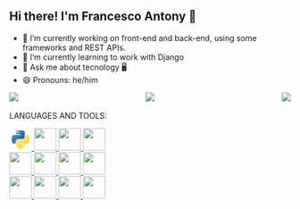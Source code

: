 ## Hi there! I'm Francesco Antony 👋

- 🔭 I’m currently working on front-end and back-end, using some frameworks and REST APIs.
- 🌱 I’m currently learning to work with Django
- 💬 Ask me about tecnology 🖥️
- 😄 Pronouns: he/him

<!--TOP LINGUAGENS DE PROGRAMAÇÃO E ESTATÍSTICAS DO GIT-->
<div>
  <img src="https://github-readme-stats.vercel.app/api/top-langs/?username=FrancescoAntony&theme=vue-dark&show_icons=true&hide_border=false&layout=compact" 
    align="left">
  <img src="https://github-readme-stats.vercel.app/api?username=FrancescoAntony&theme=vue-dark&show_icons=true&hide_border=false&count_private=true" 
    align="right">
</div>
<!--CONTRIBUIÇÕES-->
<p align="center">
  <img src="https://github-readme-streak-stats.herokuapp.com/?user=FrancescoAntony&theme=vue-dark&hide_border=false">
</p>
<!--ICONS-->
LANGUAGES AND TOOLS:
<p>
  <a href="https://www.python.org">
  <img src="https://raw.githubusercontent.com/devicons/devicon/master/icons/python/python-original.svg"
  style="width: 40px; height: 40px; max-height: 40px;">
  </a>
  <a href="https://cplusplus.com">
  <img src="https://cdn.jsdelivr.net/gh/devicons/devicon@latest/icons/cplusplus/cplusplus-original.svg"
  style="width: 40px; height: 40px; max-height: 40px;">
  </a>
  <a href="https://www.java.com/pt-BR">
  <img src="https://cdn.jsdelivr.net/gh/devicons/devicon@latest/icons/java/java-original.svg"
  style="width: 40px; height: 40px; max-height: 40px;">
  </a>
  <a href="https://git-scm.com">
  <img src="https://cdn.jsdelivr.net/gh/devicons/devicon@latest/icons/git/git-original.svg"
  style="width: 40px; height: 40px; max-height: 40px;">
  </a>
  <br>
  <a href="https://www.djangoproject.com">
  <img src="https://cdn.jsdelivr.net/gh/devicons/devicon@latest/icons/django/django-plain.svg"
  style="width: 40px; height: 40px; max-height: 40px;">
  </a>
  <a href="https://www.w3.org/html">
  <img src="https://cdn.jsdelivr.net/gh/devicons/devicon@latest/icons/html5/html5-original.svg"
  style="width: 40px; height: 40px; max-height: 40px;">
  </a>
  <a href="https://pytorch.org">
  <img src="https://cdn.jsdelivr.net/gh/devicons/devicon@latest/icons/pytorch/pytorch-original.svg"
  style="width: 40px; height: 40px; max-height: 40px;">
  </a>
  <a href="https://www.mysql.com">
  <img src="https://cdn.jsdelivr.net/gh/devicons/devicon@latest/icons/mysql/mysql-original.svg"
  style="width: 40px; height: 40px; max-height: 40px;">
  </a>
  <br>
  <a href="https://www.postgresql.org">
  <img src="https://cdn.jsdelivr.net/gh/devicons/devicon@latest/icons/postgresql/postgresql-original.svg"
  style="width: 40px; height: 40px; max-height: 40px;">
  </a>
  <a href="https://firebase.google.com">
  <img src="https://cdn.jsdelivr.net/gh/devicons/devicon@latest/icons/firebase/firebase-original.svg"
    style="width: 40px; height: 40px; max-height: 40px;">
  </a>
  <a href="https://scikit-learn.org/stable">
  <img src="https://cdn.jsdelivr.net/gh/devicons/devicon@latest/icons/scikitlearn/scikitlearn-original.svg"
    style="width: 40px; height: 40px; max-height: 40px;">
  </a>
  <a href="https://nextjs.org">
  <img src="https://cdn.jsdelivr.net/gh/devicons/devicon@latest/icons/nextjs/nextjs-original.svg"
    style="width: 40px; height: 40px; max-height: 40px;">
  </a>
</p>
          

<!--
- 👯 I’m looking to collaborate on ...
- 🤔 I’m looking for help with ...
- 📫 How to reach me: ...
- ⚡ Fun fact: ...
![FrancescoAntony's Stats](https://github-readme-stats.vercel.app/api?username=FrancescoAntony&theme=vue-dark&show_icons=true&hide_border=false&count_private=true)         ![FrancescoAntony's Streak](https://github-readme-streak-stats.herokuapp.com/?user=FrancescoAntony&theme=vue-dark&hide_border=false)
alt="python"
width="40"
height="40"
style="display: block; margin-left: auto; margin-right: auto; max-width: 100%; height: auto; max-height: 40px;">
-->
